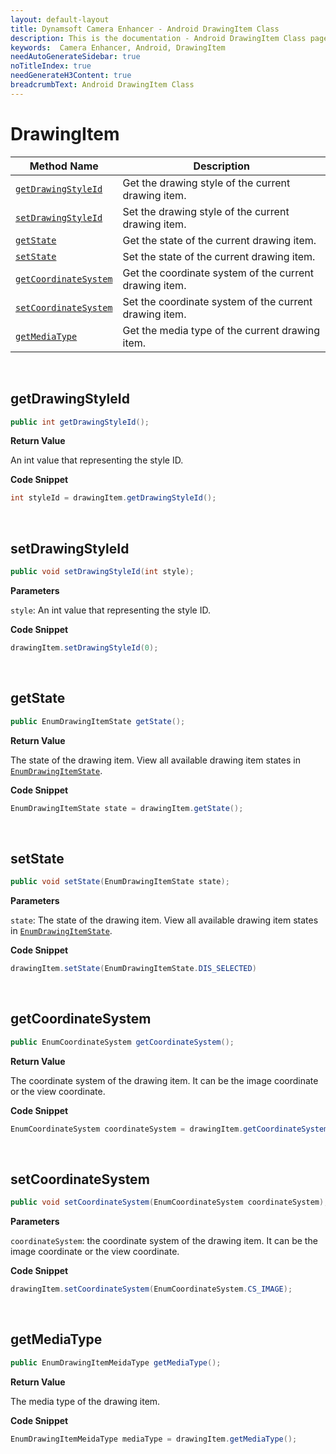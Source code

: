 ```yaml
---
layout: default-layout
title: Dynamsoft Camera Enhancer - Android DrawingItem Class
description: This is the documentation - Android DrawingItem Class page of Dynamsoft Camera Enhancer.
keywords:  Camera Enhancer, Android, DrawingItem
needAutoGenerateSidebar: true
noTitleIndex: true
needGenerateH3Content: true
breadcrumbText: Android DrawingItem Class
---
```


# DrawingItem

| Method Name | Description |
| ----------- | ----------- |
| [`getDrawingStyleId`](#getdrawingstyleid) | Get the drawing style of the current drawing item. |
| [`setDrawingStyleId`](#setdrawingstyleid) | Set the drawing style of the current drawing item. |
| [`getState`](#getstate) | Get the state of the current drawing item. |
| [`setState`](#setstate) | Set the state of the current drawing item. |
| [`getCoordinateSystem`](#getcoordinatesystem) | Get the coordinate system of the current drawing item. |
| [`setCoordinateSystem`](#setcoordinatesystem) | Set the coordinate system of the current drawing item. |
| [`getMediaType`](#getmediatype) | Get the media type of the current drawing item. |

&nbsp;

## getDrawingStyleId

```java
public int getDrawingStyleId();
```

**Return Value**

An int value that representing the style ID.

**Code Snippet**

```java
int styleId = drawingItem.getDrawingStyleId();
```

&nbsp;

## setDrawingStyleId

```java
public void setDrawingStyleId(int style);
```

**Parameters**

`style`: An int value that representing the style ID.

**Code Snippet**

```java
drawingItem.setDrawingStyleId(0);
```

&nbsp;

## getState

```java
public EnumDrawingItemState getState();
```

**Return Value**

The state of the drawing item. View all available drawing item states in [`EnumDrawingItemState`]().

**Code Snippet**

```java
EnumDrawingItemState state = drawingItem.getState();
```

&nbsp;

## setState

```java
public void setState(EnumDrawingItemState state);
```

**Parameters**

`state`: The state of the drawing item. View all available drawing item states in [`EnumDrawingItemState`]().

**Code Snippet**

```java
drawingItem.setState(EnumDrawingItemState.DIS_SELECTED)
```

&nbsp;

## getCoordinateSystem

```java
public EnumCoordinateSystem getCoordinateSystem();
```

**Return Value**

The coordinate system of the drawing item. It can be the image coordinate or the view coordinate.

**Code Snippet**

```java
EnumCoordinateSystem coordinateSystem = drawingItem.getCoordinateSystem();
```

&nbsp;

## setCoordinateSystem

```java
public void setCoordinateSystem(EnumCoordinateSystem coordinateSystem);
```

**Parameters**

`coordinateSystem`: the coordinate system of the drawing item. It can be the image coordinate or the view coordinate.

**Code Snippet**

```java
drawingItem.setCoordinateSystem(EnumCoordinateSystem.CS_IMAGE);
```

&nbsp;

## getMediaType

```java
public EnumDrawingItemMeidaType getMediaType();
```

**Return Value**

The media type of the drawing item.

**Code Snippet**

```java
EnumDrawingItemMeidaType mediaType = drawingItem.getMediaType();
```
